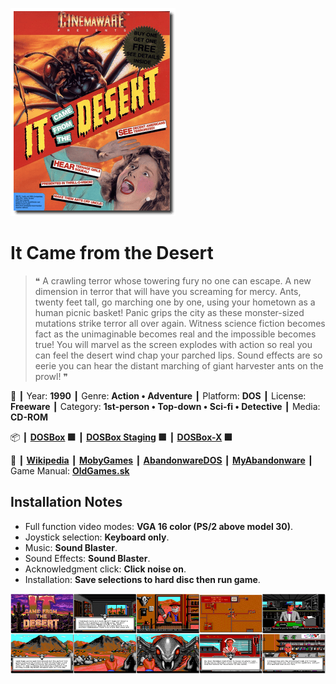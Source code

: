![](Thumbnail.png 'application-thumbnail')

# It Came from the Desert

> ❝ A crawling terror whose towering fury no one can escape. A new dimension in terror that will have you screaming for mercy. Ants, twenty feet tall, go marching one by one, using your hometown as a human picnic basket! Panic grips the city as these monster-sized mutations strike terror all over again. Witness science fiction becomes fact as the unimaginable becomes real and the impossible becomes true! You will marvel as the screen explodes with action so real you can feel the desert wind chap your parched lips. Sound effects are so eerie you can hear the distant marching of giant harvester ants on the prowl! ❞
>

📌 ┃ Year: **1990** ┃ Genre: **Action • Adventure** ┃ Platform: **DOS** ┃ License: **Freeware** ┃ Category: **1st-person • Top-down • Sci-fi • Detective** ┃ Media: **CD-ROM** 

📦 ┃ **[DOSBox](https://www.dosbox.com/) 🟩** ┃ **[DOSBox Staging](https://dosbox-staging.github.io/) 🟩** ┃ **[DOSBox-X](https://dosbox-x.com/) 🟩** 

📎 ┃ **[Wikipedia](https://en.wikipedia.org/wiki/It_Came_from_the_Desert)** ┃ **[MobyGames](https://www.mobygames.com/game/610/it-came-from-the-desert/)** ┃ **[AbandonwareDOS](https://www.abandonwaredos.com/abandonware-game.php?abandonware=It+Came+from+the+Desert&gid=2310)** ┃ **[MyAbandonware](https://www.myabandonware.com/game/it-came-from-the-desert-x4)** ┃ Game Manual: **[OldGames.sk](https://www.oldgames.sk/en/game/it-came-from-the-desert/)** 

## Installation Notes
- Full function video modes: **VGA 16 color (PS/2 above model 30)**.
- Joystick selection: **Keyboard only**.
- Music: **Sound Blaster**.
- Sound Effects: **Sound Blaster**.
- Acknowledgment click: **Click noise on**.
- Installation: **Save selections to hard disc then run game**.

![](Montage.png 'It Came from the Desert')

